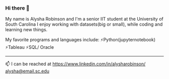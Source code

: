 ### Hi there 👋
My name is Alysha Robinson and I'm a senior IIT student at the University of South Carolina
I enjoy working with datasets(big or small), while coding and learning new things. 


My favorite programs and languages include:
⚡Python(jupyternotebook)
⚡Tableau
⚡SQL/ Oracle
___________________________________________________
📫 I can be reached at
https://www.linkedin.com/in/alysharobinson/ alysha@email.sc.edu

